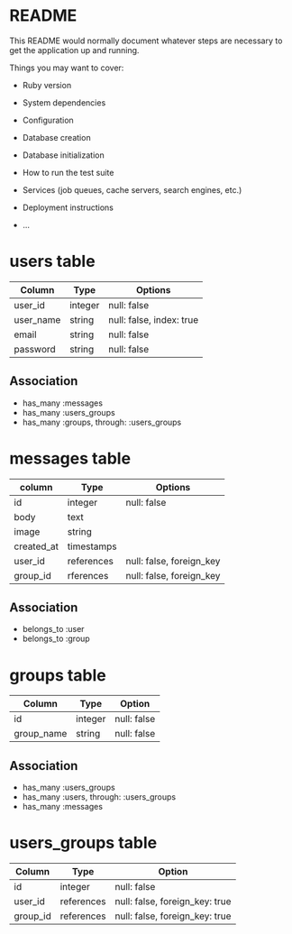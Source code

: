 # README

This README would normally document whatever steps are necessary to get the
application up and running.

Things you may want to cover:

* Ruby version

* System dependencies

* Configuration

* Database creation

* Database initialization

* How to run the test suite

* Services (job queues, cache servers, search engines, etc.)

* Deployment instructions

* ...

# users table
|Column|Type|Options|
|------|----|-------|
|user_id|integer|null: false|
|user_name|string|null: false, index: true|
|email|string|null: false|
|password|string|null: false|

## Association
- has_many :messages
- has_many :users_groups
- has_many :groups, through: :users_groups

# messages table
|column|Type|Options|
|------|----|-------|
|id|integer|null: false|
|body|text||
|image|string||
|created_at|timestamps||
|user_id|references|null: false, foreign_key|
|group_id|rferences|null: false, foreign_key|

## Association
- belongs_to :user
- belongs_to :group

# groups table
|Column|Type|Option|
|------|----|------|
|id|integer|null: false|
|group_name|string|null: false|

## Association
- has_many :users_groups
- has_many :users, through: :users_groups
- has_many :messages

# users_groups table
|Column|Type|Option|
|------|----|------|
|id|integer|null: false|
|user_id|references|null: false, foreign_key: true|
|group_id|references|null: false, foreign_key: true|
